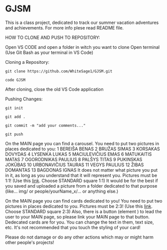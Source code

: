 # GJSM
This is a class project, dedicated to track our summer vacation adventures and achievements. For more info plese read README file.

HOW TO CLONE AND PUSH TO REPOSITORY:

Open VS CODE and open a folder in witch you want to clone
Open terminal (Use Git Bash as your terminal in VS Code)

Cloning a Repository:

    git clone https://github.com/WhiteSage1/GJSM.git

    code GJSM

After cloning, close the old VS Code application

Pushing Changes:

    git init
    
    git add .

    git commit -m "add your comments..."

    git push




On the MAIN page you can find a carousel. You need to put two pictures in places dedicated to you:
1     BEREIŠA BENAS
2     BRUŽAS SIMAS
3     KORSAKAS DOVYDAS
4     LYSENKA LUKAS
5     MACIULEVIČIUS EMAS
6     MATUKAITIS MATAS
7     OGORODNIKAS PAULIUS
8     PALŠYS TITAS
9     PUKINSKAS JOKŪBAS
10     URBONAVIČIUS TAURAS
11     VEGYS PAULIUS
12     ŽIBAS DOMANTAS
13     BAGDONAS IGNAS
It does not matter what picture you put in it, as long as you understand that it will represent you.
Pictures must be 1:1! (Use this [link](https://www.adobe.com/express/feature/image/resize). Choose STANDARD square 1:1)
It would be for the best if you saved and uploaded a picture from a folder dedicated to that purpose (like... img/ or people/yourName_x/... or anything else.)

On the MAIN page you can find cards dedicated to you! You need to put two pictures in places dedicated to you.
Pictures must be 2:3! (Use this [link](https://www.adobe.com/express/feature/image/resize). Choose STANDARD square 2:3)
Also, there is a button (element <a>) to lead the user to your MAIN page, so please link your MAIN page to that button.
Dedecated cards are for you. You can change the text in them, text size, etc.
It's not recommended that you touch the styling of your card!

Please do not damage or do any other actions which may or might harm other people's projects!
